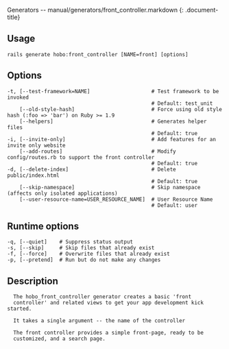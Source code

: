 Generators -- manual/generators/front\_controller.markdown
{: .document-title}


## Usage

    

    rails generate hobo:front_controller [NAME=front] [options]


## Options

    

    -t, [--test-framework=NAME]                    # Test framework to be invoked
                                                   # Default: test_unit
        [--old-style-hash]                         # Force using old style hash (:foo => 'bar') on Ruby >= 1.9
        [--helpers]                                # Generates helper files
                                                   # Default: true
    -i, [--invite-only]                            # Add features for an invite only website
        [--add-routes]                             # Modify config/routes.rb to support the front controller
                                                   # Default: true
    -d, [--delete-index]                           # Delete public/index.html
                                                   # Default: true
        [--skip-namespace]                         # Skip namespace (affects only isolated applications)
        [--user-resource-name=USER_RESOURCE_NAME]  # User Resource Name
                                                   # Default: user


## Runtime options

    

    -q, [--quiet]    # Suppress status output
    -s, [--skip]     # Skip files that already exist
    -f, [--force]    # Overwrite files that already exist
    -p, [--pretend]  # Run but do not make any changes


## Description

    


      The hobo_front_controller generator creates a basic 'front
      controller' and related views to get your app development kick started.

      It takes a single argument -- the name of the controller

      The front controller provides a simple front-page, ready to be
      customized, and a search page.


